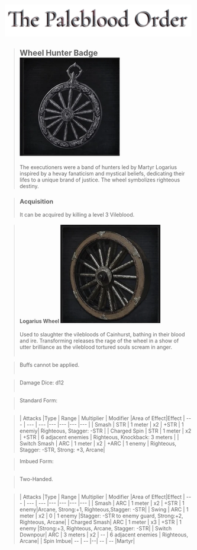 <link rel="stylesheet" href="../assets/css/weaponspage.css">
<a id= "logo" href="https://fellipepombo.github.io/BloodandBeastsTTRPG/">
  <img src="../assets/images/logo.png">
</a>


>## Wheel Hunter Badge ![Wheel Hunter Badge](../assets/images/weapons/badges/wheelhunter.png)
>The executioners were a band of hunters led by Martyr Logarius inspired by a hevay fanaticism and mystical beliefs, dedicating their lifes to a unique brand of justice. The wheel symbolizes righteous destiny.

>### Acquisition
>It can be acquired by killing a level 3 Vileblood.

>#### Logarius Wheel ![Logarius Wheel](../assets/images/weapons/wheelhunter/logariuswheel.png)
>Used to slaughter the vilebloods of Cainhurst, bathing in their blood and ire. Transforming releases the rage of the wheel in a show of utter brilliance as the vileblood tortured souls scream in anger.<br><br>

>Buffs cannot be applied. <br><br>

>Damage Dice: d12  <br><br>

>Standard Form: <br><br>

>| Attacks |Type  | Range | Multiplier | Modifier |Area of Effect|Effect
| --- | --- | --- |--- |--- |--- |--- |
| Smash | STR | 1 meter | x2 | +STR | 1 enemiy| Righteous, Stagger: -STR |
| Charged Spin | STR | 1 meter | x2 | +STR | 6 adjacent enemies | Righteous, Knockback: 3 meters |
| Switch Smash | ARC | 1 meter | x2 | +ARC | 1 enemy | Righteous, Stagger: -STR, Strong: +3, Arcane|




>Imbued Form: <br><br>

>Two-Handed. <br><br>

>| Attacks |Type  | Range | Multiplier | Modifier |Area of Effect|Effect
| --- | --- | --- |--- |--- |--- |--- |
| Smash | ARC | 1 meter | x2 | +STR | 1 enemy|Arcane, Strong:+1, Righteous,Stagger: -STR|
| Swing | ARC | 1 meter | x2 | 0 | 1 enemy |Stagger: -STR to enemy guard, Strong:+2, Righteous, Arcane|
| Charged Smash| ARC | 1 meter | x3 | +STR | 1 enemy |Strong:+3, Righteous, Arcane, Stagger: -STR|
| Switch Downpour| ARC | 3 meters | x2 | -- | 6 adjacent enemies | Righteous, Arcane|
| Spin Imbue| -- | -- |--| -- | -- |Martyr|




